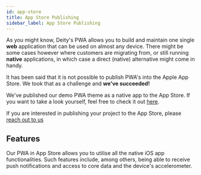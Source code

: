 ```yaml
---
id: app-store
title: App Store Publishing
sidebar_label: App Store Publishing
---
```


As you might know, Deity's PWA allows you to build and maintain one single **web** application that can be used on almost any device. There might be some cases however where customers are migrating from, or still running **native** applications, in which case a direct (native) alternative might come in handy.

It has been said that it is not possible to publish PWA's into the Apple App Store. We took that as a challenge and **we've succeeded!**

We've published our demo PWA theme as a native app to the App Store. If you want to take a look yourself, feel free to check it out [here](https://apps.apple.com/app/deity-storefront/id1585832328).

If you are interested in publishing your project to the App Store, please [reach out to us](https://deity.com/contact)


## Features

Our PWA in App Store allows you to utilise all the native iOS app functionalities. Such features include, among others, being able to receive push notifications and access to core data and the device's accelerometer.
